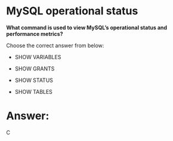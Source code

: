# MySQL operational status

**What command is used to view MySQL’s operational status and performance metrics?**

Choose the correct answer from below:

- SHOW VARIABLES

- SHOW GRANTS

- SHOW STATUS

- SHOW TABLES

# Answer:
C

